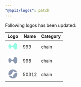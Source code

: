 ```yaml
---
"@api3/logos": patch
---
```


Following logos has been updated:

|Logo|Name|Category|
|---|---|---|
|<img src="./raw/chains/Chain999.svg" width="36" alt="">|999|chain|
|<img src="./raw/chains/Chain998.svg" width="36" alt="">|998|chain|
|<img src="./raw/chains/Chain50312.svg" width="36" alt="">|50312|chain|
